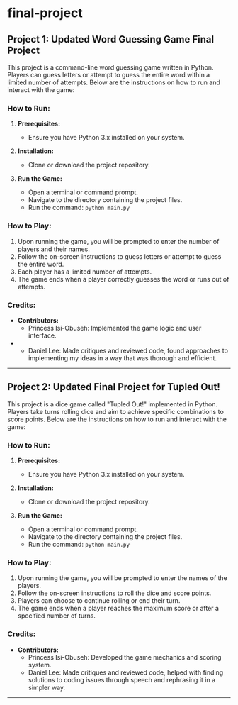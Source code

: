 # final-project

## Project 1: Updated Word Guessing Game Final Project

This project is a command-line word guessing game written in Python. Players can guess letters or attempt to guess the entire word within a limited number of attempts. Below are the instructions on how to run and interact with the game:

### How to Run:

1. **Prerequisites:**
   - Ensure you have Python 3.x installed on your system.

2. **Installation:**
   - Clone or download the project repository.

3. **Run the Game:**
   - Open a terminal or command prompt.
   - Navigate to the directory containing the project files.
   - Run the command: `python main.py`

### How to Play:

1. Upon running the game, you will be prompted to enter the number of players and their names.
2. Follow the on-screen instructions to guess letters or attempt to guess the entire word.
3. Each player has a limited number of attempts.
4. The game ends when a player correctly guesses the word or runs out of attempts.

### Credits:

- **Contributors:**
  - Princess Isi-Obuseh: Implemented the game logic and user interface.
- - Daniel Lee: Made critiques and reviewed code, found approaches to implementing  my ideas in a way that was thorough and efficient. 
---

## Project 2: Updated Final Project for Tupled Out!

This project is a dice game called "Tupled Out!" implemented in Python. Players take turns rolling dice and aim to achieve specific combinations to score points. Below are the instructions on how to run and interact with the game:

### How to Run:

1. **Prerequisites:**
   - Ensure you have Python 3.x installed on your system.

2. **Installation:**
   - Clone or download the project repository.

3. **Run the Game:**
   - Open a terminal or command prompt.
   - Navigate to the directory containing the project files.
   - Run the command: `python main.py`

### How to Play:

1. Upon running the game, you will be prompted to enter the names of the players.
2. Follow the on-screen instructions to roll the dice and score points.
3. Players can choose to continue rolling or end their turn.
4. The game ends when a player reaches the maximum score or after a specified number of turns.

### Credits:

- **Contributors:**
  - Princess Isi-Obuseh: Developed the game mechanics and scoring system.
  - Daniel Lee: Made critiques and reviewed code, helped with finding solutions to coding issues through speech and rephrasing it in a simpler way.
---
